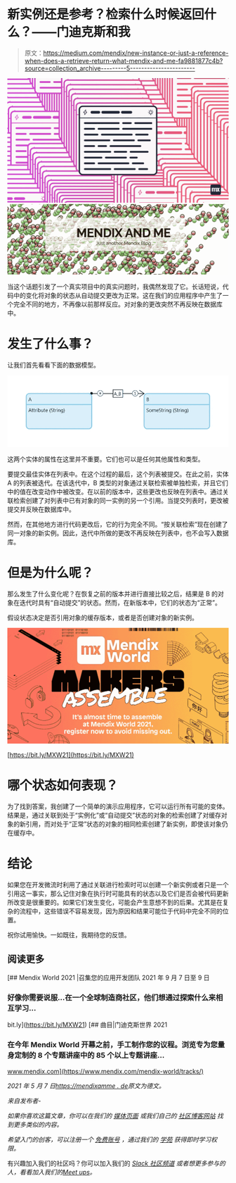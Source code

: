 # 新实例还是参考？检索什么时候返回什么？——门迪克斯和我

> 原文：<https://medium.com/mendix/new-instance-or-just-a-reference-when-does-a-retrieve-return-what-mendix-and-me-fa9881877c4b?source=collection_archive---------5----------------------->

![](img/94cacac29d292fe83b5056b55be4bc65.png)![](img/d69dd634feca01d0d18a58e5684d7f20.png)

当这个话题引发了一个真实项目中的真实问题时，我偶然发现了它。长话短说，代码中的变化将对象的状态从自动提交更改为正常。这在我们的应用程序中产生了一个完全不同的地方，不再像以前那样反应。对对象的更改突然不再反映在数据库中。

# 发生了什么事？

让我们首先看看下面的数据模型。

![](img/80d59abd434811e30b647bcc1b36c825.png)

这两个实体的属性在这里并不重要。它们也可以是任何其他属性和类型。

要提交最佳实体在列表中。在这个过程的最后，这个列表被提交。在此之前，实体 A 的列表被迭代。在该迭代中，B 类型的对象通过关联检索被单独检索，并且它们中的值在改变动作中被改变。在以前的版本中，这些更改也反映在列表中。通过关联检索创建了对列表中已有对象的同一实例的另一个引用。当提交列表时，更改被提交并反映在数据库中。

然而，在其他地方进行代码更改后，它的行为完全不同。“按关联检索”现在创建了同一对象的新实例。因此，迭代中所做的更改不再反映在列表中，也不会写入数据库。

# 但是为什么呢？

那么发生了什么变化呢？在恢复之前的版本并进行直接比较之后，结果是 B 的对象在迭代时具有“自动提交”的状态。然而，在新版本中，它们的状态为“正常”。

假设状态决定是否引用对象的缓存版本，或者是否创建对象的新实例。

![](img/6dce5a2e86ec59d3ed0aa6627062ee68.png)

[https://bit.ly/MXW21](https://bit.ly/MXW21)

# 哪个状态如何表现？

为了找到答案，我创建了一个简单的演示应用程序，它可以运行所有可能的变体。结果是，通过关联到处于“实例化”或“自动提交”状态的对象的检索创建了对缓存对象的新引用，而对处于“正常”状态的对象的相同检索创建了新实例，即使该对象仍在缓存中。

# 结论

如果您在开发微流时利用了通过关联进行检索时可以创建一个新实例或者只是一个引用这一事实，那么记住对象在执行时可能具有的状态以及它们是否会被代码更新所改变是很重要的。如果它们发生变化，可能会产生意想不到的后果。尤其是在复杂的流程中，这些错误不容易发现，因为原因和结果可能位于代码中完全不同的位置。

祝你试用愉快。一如既往，我期待您的反馈。

## 阅读更多

[](https://bit.ly/MXW21) [## Mendix World 2021 |召集您的应用开发团队 2021 年 9 月 7 日至 9 日

### 好像你需要说服…在一个全球制造商社区，他们想通过探索什么来相互学习…

bit.ly](https://bit.ly/MXW21) [](https://www.mendix.com/mendix-world/tracks/) [## 曲目|门迪克斯世界 2021

### 在今年 Mendix World 开幕之前，手工制作您的议程。浏览专为您量身定制的 8 个专题讲座中的 85 个以上专题讲座…

www.mendix.com](https://www.mendix.com/mendix-world/tracks/) 

*2021 年 5 月 7 日*[*https://mendixamme . de*](https://mendixandme.de/index.php/2021/05/07/neue-instanz-oder-nur-eine-referenz-wann-liefert-ein-retrieve-was/)*原文为德文。*

*来自发布者-*

*如果你喜欢这篇文章，你可以在我们的* [*媒体页面*](https://medium.com/mendix) *或我们自己的* [*社区博客网站*](https://developers.mendix.com/community-blog/) *找到更多类似的内容。*

*希望入门的创客，可以注册一个* [*免费账号*](https://signup.mendix.com/link/signup/?source=direct) *，通过我们的* [*学苑*](https://academy.mendix.com/link/home) *获得即时学习权限。*

有兴趣加入我们的社区吗？你可以加入我们的 [*Slack 社区频道*](https://join.slack.com/t/mendixcommunity/shared_invite/zt-hwhwkcxu-~59ywyjqHlUHXmrw5heqpQ) *或者想更多参与的人，看看加入我们的*[*Meet ups*](https://developers.mendix.com/meetups/#meetupsNearYou)*。*